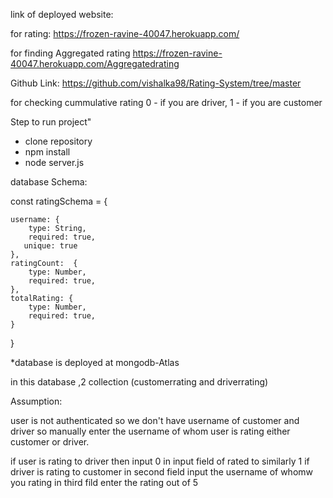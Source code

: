 link of deployed website:

for rating:
https://frozen-ravine-40047.herokuapp.com/

for finding Aggregated rating
https://frozen-ravine-40047.herokuapp.com/Aggregatedrating


Github Link: https://github.com/vishalka98/Rating-System/tree/master

for checking cummulative rating 
0 - if you are driver,
1 - if you are customer



Step to run project"
  - clone repository
  - npm install
  - node server.js
  
  
database Schema:


const ratingSchema = {

    username: {
        type: String,
        required: true,
       unique: true
    },
    ratingCount:  {
        type: Number,
        required: true,
    },
    totalRating: {
        type: Number,
        required: true,
    }
      
}

*database is deployed at mongodb-Atlas

in this database ,2 collection (customerrating and driverrating)

Assumption:

user is not authenticated so we don't have username of customer and  driver
so manually enter the username of whom user is rating either customer or driver.

if user is rating to driver then input 0 in input field of rated to similarly 1 if driver is rating to customer
in second field input the username of whomw you rating
in third fild enter the rating out of 5



